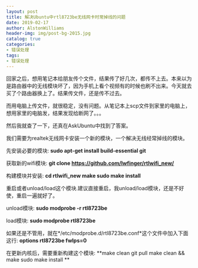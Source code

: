 ```yaml
---
layout: post
title: 解决Ubuntu中rtl8723be无线网卡时常掉线的问题
date: 2019-02-17
author: AlstonWilliams
header-img: img/post-bg-2015.jpg
catalog: true
categories:
- 错误处理
tags:
- 错误处理
---
```

回家之后，想用笔记本给朋友传个文件，结果传了好几次，都传不上去。本来以为是路由器中的无线模块坏了，因为手机上看个视频有的时候也刷不出来。今天就去买了个路由器换上了。结果传文件，还是传不过去。

而用电脑上传文件，就很稳定，没有问题。从笔记本上scp文件到家里的电脑上，想用家里的电脑发，结果发现给断网了。。。

然后我就查了一下，还真在AskUbuntu中找到了答案。

我们需要为realtek无线网卡安装一个新的模块，一个解决无线经常掉线的模块。

先安装必要的模块:
**sudo apt-get install build-essential git**

获取新的wifi模块:
**git clone https://github.com/lwfinger/rtlwifi_new/**

构建模块并安装:
**cd rtlwifi_new
make
sudo make install**

重启或者unload/load这个模块.建议直接重启，我unload/load模块，还是不好使，重启一遍就好了。

unload模块:
**sudo modprobe -r rtl8723be**

load模块:
**sudo modprobe rtl8723be**

如果还是不管用，就在*/etc/modprobe.d/rtl8723be.conf*这个文件中加入下面这行:
**options rtl8723be fwlps=0**

在更新内核后，需要重新构建这个模块:
**make clean
git pull
make clean && make
sudo make install
**
